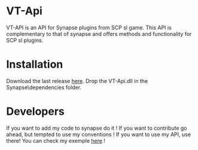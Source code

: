 # VT-Api
VT-API is an API for Synapse plugins from SCP sl game. This API is complementary to that of synapse and offers methods and functionality for SCP sl plugins.

# Installation
Download the last release [here](https://github.com/VT-DevGiT/VT-Api/releases). Drop the VT-Api.dll in the Synapse\dependencies folder.

# Developers
If you want to add my code to synapse do it !
If you want to contribute go ahead, but tempted to use my conventions ! 
If you want to use my API, use there! You can check my exemple [here](https://github.com/VT-DevGiT/VT-Api/tree/main/Exemple-Plugin) !

